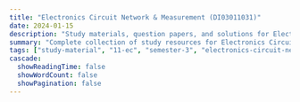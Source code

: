 ```yaml
---
title: "Electronics Circuit Network & Measurement (DI03011031)"
date: 2024-01-15
description: "Study materials, question papers, and solutions for Electronics Circuit Network & Measurement (DI03011031) - Electronics & Communication Engineering, Semester 3"
summary: "Complete collection of study resources for Electronics Circuit Network & Measurement including syllabus and detailed course materials"
tags: ["study-material", "11-ec", "semester-3", "electronics-circuit-network", "measurement", "DI03011031"]
cascade:
  showReadingTime: false
  showWordCount: false
  showPagination: false
---
```

